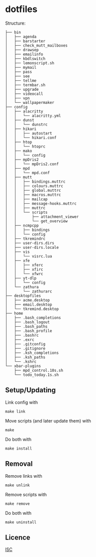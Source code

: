 # dotfiles

Structure:
```
├── bin
│   ├── agenda
│   ├── barstarter
│   ├── check_mutt_mailboxes
│   ├── drawsep
│   ├── emailinfo
│   ├── kbdlswitch
│   ├── lemonscript.sh
│   ├── mymail
│   ├── pass
│   ├── see
│   ├── tellme
│   ├── termbar.sh
│   ├── upgrade
│   ├── videocall
│   ├── vpn
│   └── wallpapermaker
├── config
│   ├── alacritty
│   │   └── alacritty.yml
│   ├── dunst
│   │   └── dunstrc
│   ├── hikari
│   │   ├── autostart
│   │   └── hikari.conf
│   ├── htop
│   │   └── htoprc
│   ├── mako
│   │   └── config
│   ├── mpDris2
│   │   └── mpDris2.conf
│   ├── mpd
│   │   └── mpd.conf
│   ├── mutt
│   │   ├── bindings.muttrc
│   │   ├── colours.muttrc
│   │   ├── global.muttrc
│   │   ├── macros.muttrc
│   │   ├── mailcap
│   │   ├── message-hooks.muttrc
│   │   ├── muttrc
│   │   └── scripts
│   │       ├── attachment_viewer
│   │       └── get_overview
│   ├── ncmpcpp
│   │   ├── bindings
│   │   └── config
│   ├── tkremindrc
│   ├── user-dirs.dirs
│   ├── user-dirs.locale
│   ├── vis
│   │   └── visrc.lua
│   ├── xfe
│   │   ├── xferc
│   │   ├── xfirc
│   │   └── xfwrc
│   ├── yt-dlp
│   │   └── config
│   └── zathura
│       └── zathurarc
├── desktopfiles
│   ├── acme.desktop
│   ├── email.desktop
│   └── tkremind.desktop
├── home
│   ├── .bash_completions
│   ├── .bash_logout
│   ├── .bash_paths
│   ├── .bash_profile
│   ├── .bashrc
│   ├── .exrc
│   ├── .gitconfig
│   ├── .gitignore
│   ├── .ksh_completions
│   ├── .ksh_paths
│   └── .kshrc
└── xbar-plugins
    ├── mpd_control.10s.sh
    └── todo_today.1s.sh
```

## Setup/Updating

Link config with
```shell
make link
```

Move scripts (and later update them) with
```shell
make
```

Do both with
```shell
make install
```

## Removal

Remove links with
```shell
make unlink
```

Remove scripts with
```shell
make remove
```

Do both with
```shell
make uninstall
```

## Licence
[ISC](https://opensource.org/licenses/ISC)

